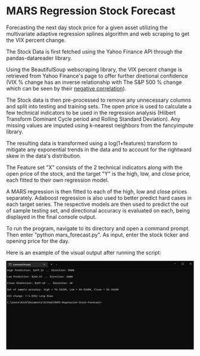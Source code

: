 # MARS Regression Stock Forecast
 Forecasting the next day stock price for a given asset utilizing the multivariate adaptive regression splines algorithm and web scraping to get the VIX percent change.


 The Stock Data is first fetched using the Yahoo Finance API through the pandas-datareader library. 

 Using the BeautifulSoup webscraping library, the VIX percent change is retrieved from Yahoo Finance's page to offer further diretional confidence (VIX % change has an inverse relationship with The S&P 500 % change which can be seen by their [negative correlation](https://www.macroption.com/vix-spx-correlation/)). 

 The Stock data is then pre-processed to remove any unnecessary columns and split into testing and training sets. The open price is used to calculate a few technical indicators to be used in the regression analysis (Hilbert Transform Dominant Cycle period and Rolling Standard Deviation). Any missing values are imputed using k-nearest neighbors from the fancyimpute library.

 The resulting data is transformed using a log(1+features) transform to mitigate any exponential trends in the data and to account for the rightward skew in the data's distribution.

 The Feature set "X" consists of the 2 technical indicators along with the open price of the stock, and the target "Y" is the high, low, and close price, each fitted to their own regression model.

 A MARS regression is then fitted to each of the high, low and close prices separately. Adaboost regression is also used to better predict hard cases in each target series. The respective models are then used to predict the out of sample testing set, and directional accuracy is evaluated on each, being displayed in the final console output.

 To run the program, navigate to its directory and open a command prompt. Then enter "python mars_forecast.py". As input, enter the stock ticker and opening price for the day.


Here is an example of the visual output after running the script:

<img src="https://github.com/0zean/MARS-Regression-Stock-Forecast/blob/main/Visual.png">